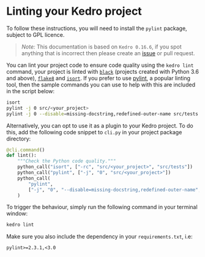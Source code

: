 # Linting your Kedro project

To follow these instructions, you will need to install the  `pylint` package, subject to GPL licence.

> *Note:* This documentation is based on `Kedro 0.16.6`, if you spot anything that is incorrect then please create an [issue](https://github.com/quantumblacklabs/kedro/issues) or pull request.

You can lint your project code to ensure code quality using the `kedro lint` command, your project is linted with [`black`](https://github.com/psf/black) (projects created with Python 3.6 and above), [`flake8`](https://gitlab.com/pycqa/flake8) and [`isort`](https://github.com/timothycrosley/isort). If you prefer to use [pylint](https://www.pylint.org/), a popular linting tool, then the sample commands you can use to help with this are included in the script below:

```bash
isort
pylint -j 0 src/<your_project>
pylint -j 0 --disable=missing-docstring,redefined-outer-name src/tests
```

Alternatively, you can opt to use it as a plugin to your Kedro project. To do this, add the following code snippet to `cli.py` in your project package directory:

```python
@cli.command()
def lint():
    """Check the Python code quality."""
    python_call("isort", ["-rc", "src/<your_project>", "src/tests"])
    python_call("pylint", ["-j", "0", "src/<your_project>"])
    python_call(
        "pylint",
        ["-j", "0", "--disable=missing-docstring,redefined-outer-name", "src/tests"],
    )
```

To trigger the behaviour, simply run the following command in your terminal window:
```bash
kedro lint
```

Make sure you also include the dependency in your `requirements.txt`, i.e:
```text
pylint>=2.3.1,<3.0
```
